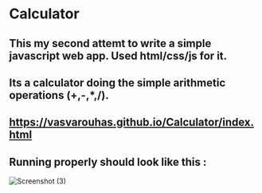 # Calculator
## This my second attemt to write a simple javascript web app. Used html/css/js for it.
## Its a calculator doing the simple arithmetic operations (+,-,*,/).
## https://vasvarouhas.github.io/Calculator/index.html
## Running properly should look like this : 
![Screenshot (3)](https://github.com/VasVarouhas/Calculator/assets/131968265/c3532b97-165e-4626-9493-5be9127c2b67)
